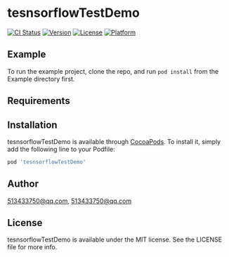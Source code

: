 # tesnsorflowTestDemo

[![CI Status](https://img.shields.io/travis/513433750@qq.com/tesnsorflowTestDemo.svg?style=flat)](https://travis-ci.org/513433750@qq.com/tesnsorflowTestDemo)
[![Version](https://img.shields.io/cocoapods/v/tesnsorflowTestDemo.svg?style=flat)](https://cocoapods.org/pods/tesnsorflowTestDemo)
[![License](https://img.shields.io/cocoapods/l/tesnsorflowTestDemo.svg?style=flat)](https://cocoapods.org/pods/tesnsorflowTestDemo)
[![Platform](https://img.shields.io/cocoapods/p/tesnsorflowTestDemo.svg?style=flat)](https://cocoapods.org/pods/tesnsorflowTestDemo)

## Example

To run the example project, clone the repo, and run `pod install` from the Example directory first.

## Requirements

## Installation

tesnsorflowTestDemo is available through [CocoaPods](https://cocoapods.org). To install
it, simply add the following line to your Podfile:

```ruby
pod 'tesnsorflowTestDemo'
```

## Author

513433750@qq.com, 513433750@qq.com

## License

tesnsorflowTestDemo is available under the MIT license. See the LICENSE file for more info.
